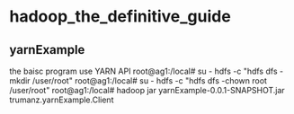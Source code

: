 # hadoop_the_definitive_guide
## yarnExample 
the baisc program use YARN API
root@ag1:/local# su - hdfs -c "hdfs dfs -mkdir /user/root"
root@ag1:/local# su - hdfs -c "hdfs dfs -chown root /user/root"
root@ag1:/local#  hadoop jar yarnExample-0.0.1-SNAPSHOT.jar  trumanz.yarnExample.Client

